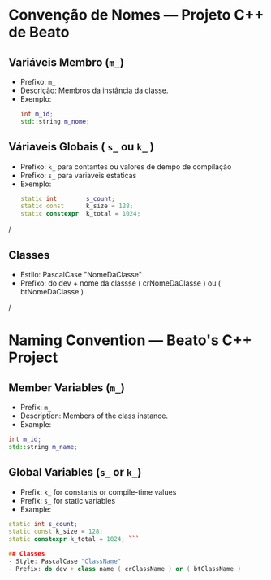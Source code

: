 # Convenção de Nomes — Projeto C++ de Beato

## Variáveis Membro (`m_`)
- Prefixo: `m_`
- Descrição: Membros da instância da classe.
- Exemplo:
  ```cpp
  int m_id;
  std::string m_nome;
  ```

## Váriaveis Globais ( `s_` ou `k_` )
- Prefixo: `k_` para contantes ou valores de dempo de compilação
- Prefixo: `s_` para variaveis estaticas
- Exemplo:
  ```cpp
  static int        s_count;
  static const      k_size = 128;
  static constexpr  k_total = 1024;
  ```
/
## Classes 
- Estilo: PascalCase "NomeDaClasse"
- Prefixo: do dev + nome da classse ( crNomeDaClasse ) ou ( btNomeDaClasse )

/

# Naming Convention — Beato's C++ Project

## Member Variables (`m_`)
- Prefix: `m_`
- Description: Members of the class instance.
- Example:
```cpp
int m_id;
std::string m_name;
```

## Global Variables (`s_` or `k_`)
- Prefix: `k_` for constants or compile-time values
- Prefix: `s_` for static variables
- Example:
```cpp
static int s_count;
static const k_size = 128;
static constexpr k_total = 1024; ```

## Classes
- Style: PascalCase "ClassName"
- Prefix: do dev + class name ( crClassName ) or ( btClassName )